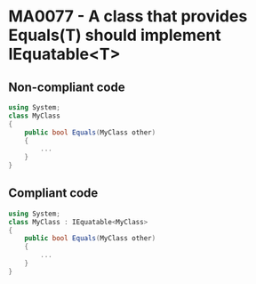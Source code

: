 # MA0077 - A class that provides Equals(T) should implement IEquatable\<T\>

## Non-compliant code

```csharp
using System;
class MyClass
{
    public bool Equals(MyClass other)
    {
        ...
    }
}
```

## Compliant code

```csharp
using System;
class MyClass : IEquatable<MyClass>
{
    public bool Equals(MyClass other)
    {
        ...
    }
}
```
